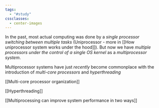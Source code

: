 ```yaml
---
tags:
  - "#study"
cssclasses:
  - center-images
---
```

In the past, most actual computing was done by a *single processor switching between multiple tasks* (Uniprocessor - more in [[How uniprocessor system works under the hood]]). But now we have *multiple processors under the control of a single OS kernel* as a *multiprocessor system*.

Multiprocessor systems have just *recently* become commonplace with the introduction of *multi-core processors* and *hyperthreading*

[[Multi-core processor organization]]

[[Hyperthreading]]

[[Multiprocessing can improve system performance in two ways]]